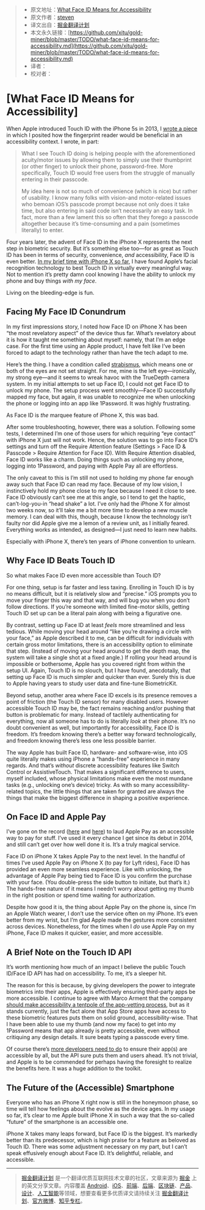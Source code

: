 > * 原文地址：[What Face ID Means for Accessibility](https://www.stevensblog.co/blogs/what-face-id-means-for-accessibility?utm_source=SitePoint&utm_medium=email&utm_campaign=Versioning)
> * 原文作者：[steven](https://www.stevensblog.co)
> * 译文出自：[掘金翻译计划](https://github.com/xitu/gold-miner)
> * 本文永久链接：[https://github.com/xitu/gold-miner/blob/master/TODO/what-face-id-means-for-accessibility.md](https://github.com/xitu/gold-miner/blob/master/TODO/what-face-id-means-for-accessibility.md)
> * 译者：
> * 校对者：

# [What Face ID Means for Accessibility]

When Apple introduced Touch ID with the iPhone 5s in 2013, I [wrote a piece](https://medium.com/@steven_aquino/on-touch-id-and-accessibility-eff1391cff91) in which I posited how the fingerprint reader would be beneficial in an accessibility context. I wrote, in part:

> What I see Touch ID doing is helping people with the aforementioned acuity/motor issues by allowing them to simply use their thumbprint (or other finger) to unlock their phone, password-free. More specifically, Touch ID would free users from the struggle of manually entering in their passcode.
> 
> My idea here is not so much of convenience (which is nice) but rather of usability. I know many folks with vision-and motor-related issues who bemoan iOS’s passcode prompt because not only does it take time, but also entering in said code isn’t necessarily an easy task. In fact, more than a few lament this so often that they forego a passcode altogether because it’s time-consuming and a pain (sometimes literally) to enter.

Four years later, the advent of Face ID in the iPhone X represents the next step in biometric security. But it’s something else too—for as great as Touch ID has been in terms of security, convenience, _and_ accessibility, Face ID is even better. [In my brief time with iPhone X so far](https://www.stevensblog.co/blogs/my-first-week-with-iphone-x), I have found Apple’s facial recognition technology to best Touch ID in virtually every meaningful way. Not to mention it’s pretty damn cool knowing I have the ability to unlock my phone and buy things _with my face_.

Living on the bleeding-edge is fun.

## Facing My Face ID Conundrum

In my first impressions story, I noted how Face ID on iPhone X has been “the most revelatory aspect” of the device thus far. What’s revelatory about it is how it taught me something about myself: namely, that I’m an edge case. For the first time using an Apple product, I have felt like I’ve been forced to adapt to the technology rather than have the tech adapt to me.

Here’s the thing. I have a condition called [strabismus](https://en.wikipedia.org/wiki/Strabismus), which means one or both of the eyes are not set straight. For me, mine is the left eye—ironically, my strong eye—and it seems to wreak havoc with the TrueDepth camera system. In my initial attempts to set up Face ID, I could not get Face ID to unlock my phone. The setup process went smoothly—Face ID successfully mapped my face, but again, it was unable to recognize me when unlocking the phone or logging into an app like 1Password. It was highly frustrating.

As Face ID is _the_ marquee feature of iPhone X, this was bad.

After some troubleshooting, however, there was a solution. Following some tests, I determined I’m one of those users for which requiring “eye contact” with iPhone X just will not work. Hence, the solution was to go into Face ID’s settings and turn off the Require Attention feature (Settings > Face ID & Passcode > Require Attention for Face ID). With Require Attention disabled, Face ID works like a charm. Doing things such as unlocking my phone, logging into 1Password, and paying with Apple Pay all are effortless.

The only caveat to this is I’m still not used to holding my phone far enough away such that Face ID can read my face. Because of my low vision, I instinctively hold my phone close to my face because I need it close to see. Face ID obviously can’t see me at this angle, so I tend to get the haptic, can’t-log-you-in “head shake” a lot. I’ve only had the iPhone X for almost two weeks now, so it’ll take me a bit more time to develop a new muscle memory. I can deal with this, though, because I know the technology isn’t faulty nor did Apple give me a lemon of a review unit, as I initially feared. Everything works as intended, as designed—I just need to learn new habits.

Especially with iPhone X, there’s ten years of iPhone convention to unlearn.

## Why Face ID Beats Touch ID

So what makes Face ID even more accessible than Touch ID?

For one thing, setup is far faster and less taxing. Enrolling in Touch ID is by no means difficult, but it is relatively slow and “precise.” iOS prompts you to move your finger this way and that way, and will bug you when you don’t follow directions. If you’re someone with limited fine-motor skills, getting Touch ID set up can be a literal pain along with being a figurative one.

By contrast, setting up Face ID at least _feels_ more streamlined and less tedious. While moving your head around “like you’re drawing a circle with your face,” as Apple described it to me, can be difficult for individuals with certain gross motor limitations, there is an accessibility option to eliminate that step. (Instead of moving your head around to get the depth map, the system will take a single shot at a fixed angle.) If rolling your head around is impossible or bothersome, Apple has you covered right from within the setup UI. Again, Touch ID is no slouch, but I have found, anecdotally, that setting up Face ID is much simpler and quicker than ever. Surely this is due to Apple having years to study user data and fine-tune BiometricKit.

Beyond setup, another area where Face ID excels is its presence removes a point of friction (the Touch ID sensor) for many disabled users. However accessible Touch ID may be, the fact remains reaching and/or pushing that button is problematic for many. Instead of tactilely authenticating for everything, now all someone has to do is literally _look_ at their phone. It’s no doubt convenient as well, but importantly for accessibility, Face ID is freedom. It’s freedom knowing there’s a better way forward technologically, and freedom knowing there’s less one less possible barrier.

The way Apple has built Face ID, hardware- and software-wise, into iOS quite literally makes using iPhone a “hands-free” experience in many regards. And that’s _without_ discrete accessibility features like Switch Control or AssistiveTouch. That makes a significant difference to users, myself included, whose physical limitations make even the most mundane tasks (e.g., unlocking one’s device) tricky. As with so many accessibility-related topics, the little things that are taken for granted are always the things that make the biggest difference in shaping a positive experience.

## On Face ID and Apple Pay

I’ve gone on the record ([here](http://m.imore.com/apple-pay-and-empowering-nature-inclusive-design) and [here](http://www.imore.com/apple-watch-makes-apple-pay-even-better-accessibility)) to laud Apple Pay as an accessible way to pay for stuff. I’ve used it every chance I get since its debut in 2014, and still can’t get over how well done it is. It’s a truly magical service.

Face ID on iPhone X takes Apple Pay to the next level. In the handful of times I’ve used Apple Pay on iPhone X (to pay for Lyft rides), Face ID has provided an even more seamless experience. Like with unlocking, the advantage of Apple Pay being tied to Face ID is you confirm the purchase with your face. (You double-press the side button to initiate, but that’s it.) The hands-free nature of it means I needn’t worry about getting my thumb in the right position or spend time waiting for authorization.

Despite how good it is, the thing about Apple Pay on the phone is, since I’m an Apple Watch wearer, I don’t use the service often on my iPhone. It’s even better from my wrist, but I’m glad Apple made the gestures more consistent across devices. Nonetheless, for the times when I _do_ use Apple Pay on my iPhone, Face ID makes it quicker, easier, and more accessible.

## A Brief Note on the Touch ID API

It’s worth mentioning how much of an impact I believe the public Touch ID/Face ID API has had on accessibility. To me, it’s a sleeper hit.

The reason for this is because, by giving developers the power to integrate biometrics into their apps, Apple is effectively ensuring third-party apps be more accessible. I continue to agree with Marco Arment that the company [should make accessibility a tentpole of the app-vetting process](https://marco.org/2014/07/10/app-review-should-test-accessibility), but as it stands currently, just the fact alone that App Store apps have access to these biometric features puts them on solid ground, accessibility-wise. That I have been able to use my thumb (and now my face) to get into my 1Password means that app already is pretty accessible, even without critiquing any design details. It sure beats typing a passcode every time.

Of course there’s [more developers need to do](http://techcrunch.com/2014/08/02/reuters-rebuttal/) to ensure their app(s) are accessible by all, but the API sure puts them and users ahead. It’s not trivial, and Apple is to be commended for perhaps having the foresight to realize the benefits here. It was a huge addition to the toolkit.

## The Future of the (Accessible) Smartphone

Everyone who has an iPhone X right now is still in the honeymoon phase, so time will tell how feelings about the evolve as the device ages. In my usage so far, it’s clear to me Apple built iPhone X in such a way that the so-called “future” of the smartphone is an accessible one.

iPhone X takes many leaps forward, but Face ID is the biggest. It’s markedly better than its predecessor, which is high praise for a feature as beloved as Touch ID. There was some adjustment necessary on my part, but I can’t speak effusively enough about Face ID. It’s delightful, reliable, and accessible.


---

> [掘金翻译计划](https://github.com/xitu/gold-miner) 是一个翻译优质互联网技术文章的社区，文章来源为 [掘金](https://juejin.im) 上的英文分享文章。内容覆盖 [Android](https://github.com/xitu/gold-miner#android)、[iOS](https://github.com/xitu/gold-miner#ios)、[前端](https://github.com/xitu/gold-miner#前端)、[后端](https://github.com/xitu/gold-miner#后端)、[区块链](https://github.com/xitu/gold-miner#区块链)、[产品](https://github.com/xitu/gold-miner#产品)、[设计](https://github.com/xitu/gold-miner#设计)、[人工智能](https://github.com/xitu/gold-miner#人工智能)等领域，想要查看更多优质译文请持续关注 [掘金翻译计划](https://github.com/xitu/gold-miner)、[官方微博](http://weibo.com/juejinfanyi)、[知乎专栏](https://zhuanlan.zhihu.com/juejinfanyi)。
